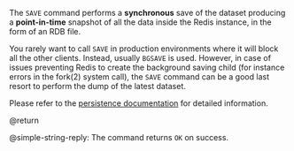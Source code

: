 The `SAVE` command performs a **synchronous** save of the dataset producing a **point-in-time** snapshot of all the data inside the Redis instance, in the form of an RDB file.

You rarely want to call `SAVE` in production environments where it will block all the other clients.
Instead, usually `BGSAVE` is used. 
However, in case of issues preventing Redis to create the background saving child (for instance errors in the fork(2) system call), the `SAVE` command can be a good last resort to perform the dump of the latest dataset.

Please refer to the [persistence documentation][tp] for detailed information.

[tp]: /topics/persistence

@return

@simple-string-reply: The command returns `OK` on success.
